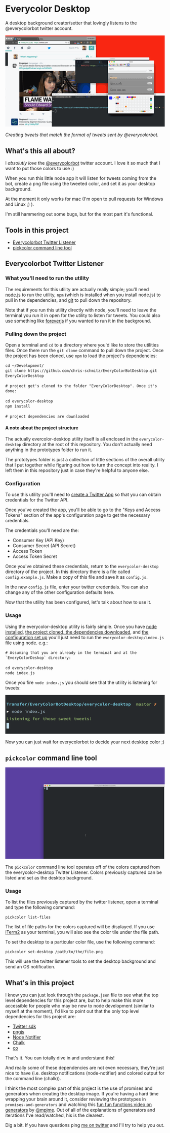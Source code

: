 # Everycolor Desktop

A desktop background creator/setter that lovingly listens to the @everycolorbot twitter account. 

![demogif](readmeAttachments/everycolordesktopinaction.gif)

_Creating tweets that match the format of tweets sent by @everycolorbot._

## What's this all about?

I _absolutly love_ the [@everycolorbot](https://twitter.com/everycolorbot) twitter account. I love it so much that I want to put those colors to use :)

When you run this little node app it will listen for tweets coming from the bot, create a png file using the tweeted color, and set it as your desktop background. 

At the moment it only works for mac (I'm open to pull requests for Windows and Linux ;) ).

I'm still hammering out some bugs, but for the most part it's functional.

## Tools in this project

- [Everycolorbot Twitter Listener](#everycolorbot-twitter-listener)
- [pickcolor command line tool](#pickcolor-command-line-tool)

## Everycolorbot Twitter Listener

### What you'll need to run the utility

The requirements for this utility are actually really simple; you'll need [node.js](https://nodejs.org/) to run the utility, `npm` (which is installed when you install node.js) to pull in the dependencies, and [git](https://git-scm.com/) to pull down the repository.

Note that if you run this utility directly with node, you'll need to leave the terminal you run it in open for the utility to listen for tweets. You could also use something like [foreverjs](https://github.com/foreverjs/forever) if you wanted to run it in the background. 

### Pulling down the project

Open a terminal and `cd` to a directory where you'd like to store the utilities files. Once there run the `git clone` command to pull down the project. Once the project has been cloned, use `npm` to load the project's dependencies:

    cd ~/Development/
    git clone https://github.com/chris-schmitz/EveryColorBotDesktop.git EveryColorDesktop

    # project get's cloned to the folder "EveryColorDesktop". Once it's done:

    cd everycolor-desktop
    npm install

    # project dependencies are downloaded

#### A note about the project structure

The actually evercolor-desktop utility itself is all enclosed in the `everycolor-desktop` directory at the root of this repository. You don't actually need anything in the prototypes folder to run it.

The prototypes folder is just a collection of little sections of the overall utility that I put together while figuring out how to turn the concept into reality. I left them in this repository just in case they're helpful to anyone else. 

### Configuration

To use this utility you'll need to [create a Twitter App](https://apps.twitter.com/) so that you can obtain credentials for the Twitter API. 

Once you've created the app, you'll be able to go to the "Keys and Access Tokens" section of the app's configuration page to get the necessary credentials. 

The credentials you'll need are the:

- Consumer Key (API Key)
- Consumer Secret (API Secret)
- Access Token
- Access Token Secret

Once you've obtained these credentials, return to the `everycolor-desktop` directory of the project. In this directory there is a file called `config.example.js`. Make a copy of this file and save it as `config.js`.

In the new `config.js` file, enter your twitter credentials. You can also change any of the other configuration defaults here.

Now that the utility has been configured, let's talk about how to use it. 

### Usage

Using the everycolor-desktop utility is fairly simple. Once you have [node installed](##what-youll-need-to-run-the-utility), [the project cloned, the dependencies downloaded](#pulling-down-the-project), and [the configuration set up](#configuration) you'll just need to run the `everycolor-desktop/index.js` file using node. e.g.:

    # Assuming that you are already in the terminal and at the `EveryColorDeskop` directory:

    cd everycolor-desktop
    node index.js

Once you fire `node index.js` you should see that the utility is listening for tweets:

![listening for those sweet tweets!](readmeAttachments/sweetTweets.png)

Now you can just wait for everycolorbot to decide your next desktop color ;)

## `pickcolor` command line tool

![pickcolor demo](readmeAttachments/pickcolorusage.gif)

The `pickcolor` command line tool operates off of the colors captured from the everycolor-desktop Twitter Listener. Colors previously captured can be listed and set as the desktop background. 

### Usage

To list the files previously captured by the twitter listener, open a terminal and type the following command:

    pickcolor list-files

The list of file paths for the colors captured will be displayed. If you use [iTerm2](https://www.iterm2.com/) as your terminal, you will also see the color tile under the file path.

To set the desktop to a particular color file, use the following command:

    pickcolor set-desktop /path/to/the/file.png

This will use the twitter listener tools to set the desktop background and send an OS notification.

## What's in this project

I know you can just look through the `package.json` file to see what the top level dependencies for this project are, but to help make this more accessible for people who may be new to node development (similar to myself at the moment), I'd like to point out that the only top level dependencies for this project are:

- [Twitter sdk](https://www.npmjs.com/package/twitter)
- [pngjs](https://www.npmjs.com/package/pngjs)
- [Node Notifier](https://www.npmjs.com/package/node-notifier)
- [Chalk](https://www.npmjs.com/package/chalk)
- [co](https://github.com/tj/co)

That's it. You can totally dive in and understand this!

And really some of these dependencies are not even necessary, they're just nice to have (i.e. desktop notifications (node-notifier) and colored output for the command line (chalk)). 

I think the most complex part of this project is the use of promises and generators when creating the desktop image. If you're having a hard time wrapping your brain around it, consider reviewing the prototypes in `promises-and-generators` and watching this [fun fun functions video on generators](https://www.youtube.com/watch?v=ategZqxHkz4) by [@mpjme](https://twitter.com/mpjme). Out of all of the explanations of generators and iterations I've read/watched, his is the clearest. 

Dig a bit. If you have questions ping [me on twitter](https://twitter.com/cschmitz81) and I'll try to help you out.
